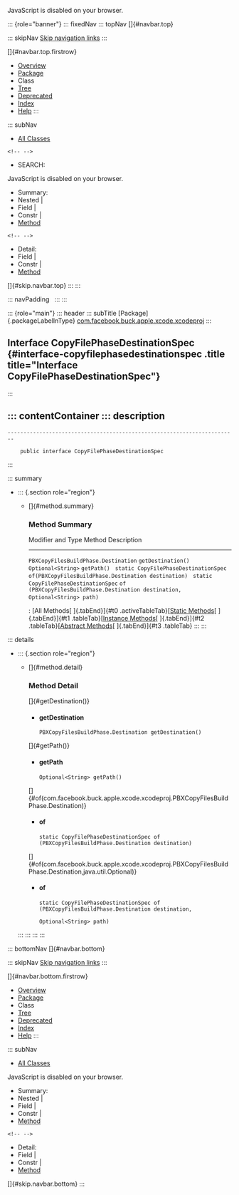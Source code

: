 <div>

JavaScript is disabled on your browser.

</div>

::: {role="banner"}
::: fixedNav
::: topNav
[]{#navbar.top}

::: skipNav
[Skip navigation links](#skip.navbar.top "Skip navigation links")
:::

[]{#navbar.top.firstrow}

-   [Overview](../../../../../../index.html)
-   [Package](package-summary.html)
-   Class
-   [Tree](package-tree.html)
-   [Deprecated](../../../../../../deprecated-list.html)
-   [Index](../../../../../../index-all.html)
-   [Help](../../../../../../help-doc.html)
:::

::: subNav
-   [All Classes](../../../../../../allclasses.html)

```{=html}
<!-- -->
```
-   SEARCH:

<div>

<div>

JavaScript is disabled on your browser.

</div>

</div>

<div>

-   Summary: 
-   Nested \| 
-   Field \| 
-   Constr \| 
-   [Method](#method.summary)

```{=html}
<!-- -->
```
-   Detail: 
-   Field \| 
-   Constr \| 
-   [Method](#method.detail)

</div>

[]{#skip.navbar.top}
:::
:::

::: navPadding
 
:::
:::

::: {role="main"}
::: header
::: subTitle
[Package]{.packageLabelInType} [com.facebook.buck.apple.xcode.xcodeproj](package-summary.html)
:::

## Interface CopyFilePhaseDestinationSpec {#interface-copyfilephasedestinationspec .title title="Interface CopyFilePhaseDestinationSpec"}
:::

::: contentContainer
::: description
-   

    ------------------------------------------------------------------------

        public interface CopyFilePhaseDestinationSpec
:::

::: summary
-   ::: {.section role="region"}
    -   []{#method.summary}

        ### Method Summary

          Modifier and Type                       Method                                                                          Description
          --------------------------------------- ------------------------------------------------------------------------------- -------------
          `PBXCopyFilesBuildPhase.Destination`    `getDestination()`                                                               
          `Optional<String>`                      `getPath()`                                                                      
          `static CopyFilePhaseDestinationSpec`   `of​(PBXCopyFilesBuildPhase.Destination destination)`                             
          `static CopyFilePhaseDestinationSpec`   `of​(PBXCopyFilesBuildPhase.Destination destination,   Optional<String> path)`    

          : [All Methods[ ]{.tabEnd}]{#t0 .activeTableTab}[[Static
          Methods](javascript:show(1);)[ ]{.tabEnd}]{#t1
          .tableTab}[[Instance
          Methods](javascript:show(2);)[ ]{.tabEnd}]{#t2
          .tableTab}[[Abstract
          Methods](javascript:show(4);)[ ]{.tabEnd}]{#t3 .tableTab}
    :::
:::

::: details
-   ::: {.section role="region"}
    -   []{#method.detail}

        ### Method Detail

        []{#getDestination()}

        -   #### getDestination

            ``` methodSignature
            PBXCopyFilesBuildPhase.Destination getDestination()
            ```

        []{#getPath()}

        -   #### getPath

            ``` methodSignature
            Optional<String> getPath()
            ```

        []{#of(com.facebook.buck.apple.xcode.xcodeproj.PBXCopyFilesBuildPhase.Destination)}

        -   #### of

            ``` methodSignature
            static CopyFilePhaseDestinationSpec of​(PBXCopyFilesBuildPhase.Destination destination)
            ```

        []{#of(com.facebook.buck.apple.xcode.xcodeproj.PBXCopyFilesBuildPhase.Destination,java.util.Optional)}

        -   #### of

            ``` methodSignature
            static CopyFilePhaseDestinationSpec of​(PBXCopyFilesBuildPhase.Destination destination,
                                                   Optional<String> path)
            ```
    :::
:::
:::
:::

::: bottomNav
[]{#navbar.bottom}

::: skipNav
[Skip navigation links](#skip.navbar.bottom "Skip navigation links")
:::

[]{#navbar.bottom.firstrow}

-   [Overview](../../../../../../index.html)
-   [Package](package-summary.html)
-   Class
-   [Tree](package-tree.html)
-   [Deprecated](../../../../../../deprecated-list.html)
-   [Index](../../../../../../index-all.html)
-   [Help](../../../../../../help-doc.html)
:::

::: subNav
-   [All Classes](../../../../../../allclasses.html)

<div>

<div>

JavaScript is disabled on your browser.

</div>

</div>

<div>

-   Summary: 
-   Nested \| 
-   Field \| 
-   Constr \| 
-   [Method](#method.summary)

```{=html}
<!-- -->
```
-   Detail: 
-   Field \| 
-   Constr \| 
-   [Method](#method.detail)

</div>

[]{#skip.navbar.bottom}
:::
